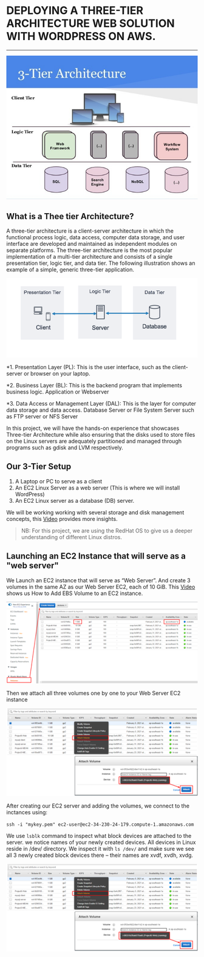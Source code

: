 # DEPLOYING A THREE-TIER ARCHITECTURE WEB SOLUTION WITH WORDPRESS ON AWS.
---

![](https://github.com/Tolu4realluv/dareyio-pbl/blob/main/Project%206/3-tier.jpg)

## What is a Thee tier Architecture?

A three-tier architecture is a client-server architecture in which the functional process logic, data access, computer data 
storage, and user interface are developed and maintained as independent modules on separate platforms. The three-tier architecture
is the most popular implementation of a multi-tier architecture and consists of a single presentation tier, logic tier, and data tier. The following illustration shows an example of a simple, 
generic three-tier application.

![](https://github.com/Tolu4realluv/dareyio-pbl/blob/main/Project%206/image2.png)

*1. Presentation Layer (PL): This is the user interface, such as the client-server or browser on your laptop.

*2. Business Layer (BL): This is the backend program that implements business logic. Application or Webserver

*3. Data Access or Management Layer (DAL): This is the layer for computer data storage and data access. Database Server or File System Server such as FTP server or NFS Server

In this project, we will have the hands-on experience that showcases Three-tier Architecture while also ensuring that the disks used to store files on the Linux servers are adequately partitioned and managed through programs such as gdisk and LVM respectively.

## Our 3-Tier Setup
1. A Laptop or PC to serve as a client
2. An EC2 Linux Server as a web server (This is where we will install WordPress)
3. An EC2 Linux server as a database (DB) server.

We will be working working with several storage and disk management concepts, this [Video](https://www.youtube.com/watch?v=2Z6ouBYfZr8) provides more insights.

> NB: For this project, we are using the RedHat OS to give us a deeper understanding of different Linux distros.
 
## Launching an EC2 Instance that will serve as a "web server"
We Launch an EC2 instance that will serve as “Web Server”. And create 3 volumes in the same AZ as our Web Server EC2, each of 10 GiB. This
[Video](https://www.youtube.com/watch?v=HPXnXkBzIHw) shows us How to Add EBS Volume to an EC2 instance.

![](https://github.com/Tolu4realluv/dareyio-pbl/blob/main/Project%206/add%20volumes.png)

Then we attach all three volumes one by one to your Web Server EC2 instance

![](https://github.com/Tolu4realluv/dareyio-pbl/blob/main/Project%206/attach%20volumes.png)

After creating our EC2 server and adding the volumes, we connect to the inctances using:

```ssh -i "mykey.pem" ec2-user@ec2-34-230-24-179.compute-1.amazonaws.com```

We use ```lsblk``` command to inspect what block devices are attached to the server. we notice names of your newly created devices. All devices in Linux reside in /dev/ directory. We inspect it with ```ls /dev/``` and make sure we see all 3 newly created block devices there – their names are xvdf, xvdh, xvdg.

![](https://github.com/Tolu4realluv/dareyio-pbl/blob/main/Project%206/attach%20volumes.png)















